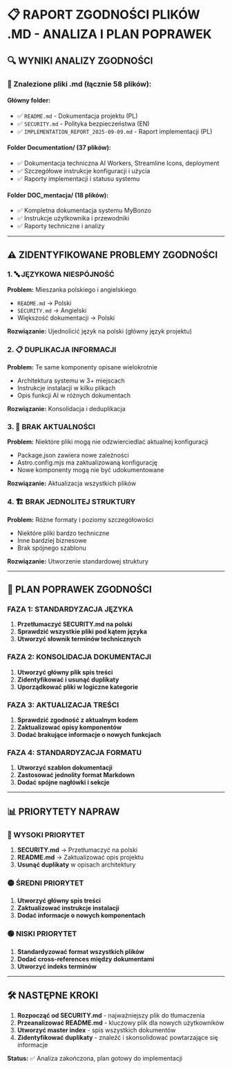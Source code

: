 # 📋 **RAPORT ZGODNOŚCI PLIKÓW .MD - ANALIZA I PLAN POPRAWEK**

## 🔍 **WYNIKI ANALIZY ZGODNOŚCI**

### **📁 Znalezione pliki .md (łącznie 58 plików):**

#### **Główny folder:**
- ✅ `README.md` - Dokumentacja projektu (PL)
- ✅ `SECURITY.md` - Polityka bezpieczeństwa (EN)
- ✅ `IMPLEMENTATION_REPORT_2025-09-09.md` - Raport implementacji (PL)

#### **Folder Documentation/ (37 plików):**
- ✅ Dokumentacja techniczna AI Workers, Streamline Icons, deployment
- ✅ Szczegółowe instrukcje konfiguracji i użycia
- ✅ Raporty implementacji i statusu systemu

#### **Folder DOC_mentacja/ (18 plików):**
- ✅ Kompletna dokumentacja systemu MyBonzo
- ✅ Instrukcje użytkownika i przewodniki
- ✅ Raporty techniczne i analizy

---

## ⚠️ **ZIDENTYFIKOWANE PROBLEMY ZGODNOŚCI**

### **1. 🔤 JĘZYKOWA NIESPÓJNOŚĆ**
**Problem:** Mieszanka polskiego i angielskiego
- `README.md` → Polski
- `SECURITY.md` → Angielski
- Większość dokumentacji → Polski

**Rozwiązanie:** Ujednolicić język na polski (główny język projektu)

### **2. 📋 DUPLIKACJA INFORMACJI**
**Problem:** Te same komponenty opisane wielokrotnie
- Architektura systemu w 3+ miejscach
- Instrukcje instalacji w kilku plikach
- Opis funkcji AI w różnych dokumentach

**Rozwiązanie:** Konsolidacja i deduplikacja

### **3. 📅 BRAK AKTUALNOŚCI**
**Problem:** Niektóre pliki mogą nie odzwierciedlać aktualnej konfiguracji
- Package.json zawiera nowe zależności
- Astro.config.mjs ma zaktualizowaną konfigurację
- Nowe komponenty mogą nie być udokumentowane

**Rozwiązanie:** Aktualizacja wszystkich plików

### **4. 🏗️ BRAK JEDNOLITEJ STRUKTURY**
**Problem:** Różne formaty i poziomy szczegółowości
- Niektóre pliki bardzo techniczne
- Inne bardziej biznesowe
- Brak spójnego szablonu

**Rozwiązanie:** Utworzenie standardowej struktury

---

## 🎯 **PLAN POPRAWEK ZGODNOŚCI**

### **FAZA 1: STANDARDYZACJA JĘZYKA**
1. **Przetłumaczyć SECURITY.md na polski**
2. **Sprawdzić wszystkie pliki pod kątem języka**
3. **Utworzyć słownik terminów technicznych**

### **FAZA 2: KONSOLIDACJA DOKUMENTACJI**
1. **Utworzyć główny plik spis treści**
2. **Zidentyfikować i usunąć duplikaty**
3. **Uporządkować pliki w logiczne kategorie**

### **FAZA 3: AKTUALIZACJA TREŚCI**
1. **Sprawdzić zgodność z aktualnym kodem**
2. **Zaktualizować opisy komponentów**
3. **Dodać brakujące informacje o nowych funkcjach**

### **FAZA 4: STANDARDYZACJA FORMATU**
1. **Utworzyć szablon dokumentacji**
2. **Zastosować jednolity format Markdown**
3. **Dodać spójne nagłówki i sekcje**

---

## 📊 **PRIORYTETY NAPRAW**

### **🔴 WYSOKI PRIORYTET**
1. **SECURITY.md** → Przetłumaczyć na polski
2. **README.md** → Zaktualizować opis projektu
3. **Usunąć duplikaty** w opisach architektury

### **🟡 ŚREDNI PRIORYTET**
1. **Utworzyć główny spis treści**
2. **Zaktualizować instrukcje instalacji**
3. **Dodać informacje o nowych komponentach**

### **🟢 NISKI PRIORYTET**
1. **Standardyzować format wszystkich plików**
2. **Dodać cross-references między dokumentami**
3. **Utworzyć indeks terminów**

---

## 🛠️ **NASTĘPNE KROKI**

1. **Rozpocząć od SECURITY.md** - najważniejszy plik do tłumaczenia
2. **Przeanalizować README.md** - kluczowy plik dla nowych użytkowników
3. **Utworzyć master index** - spis wszystkich dokumentów
4. **Zidentyfikować duplikaty** - znaleźć i skonsolidować powtarzające się informacje

**Status:** ✅ Analiza zakończona, plan gotowy do implementacji
